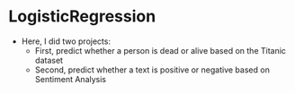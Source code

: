 # LogisticRegression
- Here, I did two projects:
     + First, predict whether a person is dead or alive based on the Titanic dataset
     + Second, predict whether a text is positive or negative based on Sentiment Analysis